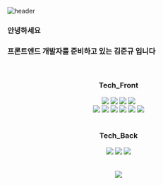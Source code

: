 ![header](https://capsule-render.vercel.app/api?type=waving&color=auto&height=300&section=header&text=Welcome%20&fontSize=90&animation=fadeIn)  

<div align="center>
<div align="center">
 <h3>안녕하세요</h3>
 <h3>프론트엔드 개발자를 준비하고 있는 김준규 입니다</h3>
 
 

</div>
<br>
<h3 align="center">Tech_Front</h3>
<div align="center" >
<img src="https://img.shields.io/badge/React-61DAFB?style=flat-square&logo=React&logoColor=white" />  <img src="https://img.shields.io/badge/TypeScript-3178C6?style=flat-square&logo=TypeScript&logoColor=white" />  <img src="https://img.shields.io/badge/Redux-764ABC?style=flat-square&logo=Redux&logoColor=white" />  <img src="https://img.shields.io/badge/ReduxSaga-999999?style=flat-square&logo=Redux-Saga&logoColor=white" />
</div>
<div align="center" >
<img src="https://img.shields.io/badge/Next.js-000000?style=flat-square&logo=Next.js&logoColor=white" />  <img src="https://img.shields.io/badge/JavaScript-F7DF1E?style=flat-square&logo=JavaScript&logoColor=white" />  <img src="https://img.shields.io/badge/HTML5-E34F26?style=flat-square&logo=HTML5&logoColor=white" />  <img src="https://img.shields.io/badge/CSS3-1572B6?style=flat-square&logo=CSS3&logoColor=white" />  <img src="https://img.shields.io/badge/Styled Components-DB7093?style=flat-square&logo=styled-components&logoColor=white" />  <img src="https://img.shields.io/badge/Tailwind CSS-06B6D4?style=flat-square&logo=Tailwind CSS&logoColor=white" />
</div>
<br>
<h3 align="center" >Tech_Back</h3>
<div align="center" >
<img src="https://img.shields.io/badge/Node.js-339933?style=flat-square&logo=Node.js&logoColor=white" />  <img src="https://img.shields.io/badge/Express-000000?style=flat-square&logo=Express&logoColor=white" />  <img src="https://img.shields.io/badge/PostgreSQL-4169E1?style=flat-square&logo=PostgreSQL&logoColor=white" />
</div>


<br>
<br>

<div align="center" >
 <img src="https://github-readme-stats.vercel.app/api?username=jungyu333&show_icons=true&theme=radical&card_width=400"/>
</div>




</div>



